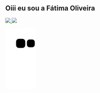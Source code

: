 ## Oiii eu sou a Fátima Oliveira
  <a href="https://github.com/fatimaoliveira">
  <img height="180em" src="https://github-readme-stats.vercel.app/api?username=fatima&show_icons=true&theme=dracula&include_all_commits=true&count_private=true"/>
  <img height="180em" src="https://github-readme-stats.vercel.app/api/top-langs/?username=fatima&layout=compact&langs_count=7&theme=dracula"/>
</div>
 
  ![Snake animation](https://github.com/rafaballerini/rafaballerini/blob/output/github-contribution-grid-snake.svg)
 
</div>
